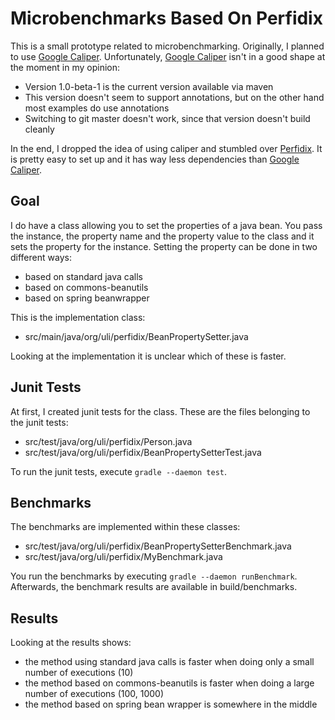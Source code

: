 Microbenchmarks Based On Perfidix
=================================

This is a small prototype related to microbenchmarking.
Originally, I planned to use [Google Caliper](https://code.google.com/p/caliper/).
Unfortunately,  [Google Caliper](https://code.google.com/p/caliper/) isn't in a good shape
at the moment in my opinion:

* Version 1.0-beta-1 is the current version available via maven
* This version doesn't seem to support annotations, but on the other hand most examples do use annotations
* Switching to git master doesn't work, since that version doesn't build cleanly

In the end, I dropped the idea of using caliper and stumbled over
[Perfidix](http://disy.github.io/perfidix/). It is pretty easy to set up and
it has way less dependencies than [Google Caliper](https://code.google.com/p/caliper/).

Goal
----

I do have a class allowing you to set the properties of a java bean. You pass the instance,
the property name and the property value to the class and it sets the property for the instance.
Setting the property can be done in two different ways:

* based on standard java calls
* based on commons-beanutils
* based on spring beanwrapper

This is the implementation class:

* src/main/java/org/uli/perfidix/BeanPropertySetter.java

Looking at the implementation it is unclear which of these is faster.

Junit Tests
-----------

At first, I created junit tests for the class. These are the files belonging to the
junit tests:

* src/test/java/org/uli/perfidix/Person.java
* src/test/java/org/uli/perfidix/BeanPropertySetterTest.java

To run the junit tests, execute `gradle --daemon test`.

Benchmarks
----------

The benchmarks are implemented within these classes:

* src/test/java/org/uli/perfidix/BeanPropertySetterBenchmark.java
* src/test/java/org/uli/perfidix/MyBenchmark.java

You run the benchmarks by executing `gradle --daemon runBenchmark`.
Afterwards, the benchmark results are available in build/benchmarks.

Results
-------

Looking at the results shows:

* the method using standard java calls is faster when doing only a small number of executions (10)
* the method based on commons-beanutils is faster when doing a large number of executions (100, 1000)
* the method based on spring bean wrapper is somewhere in the middle
